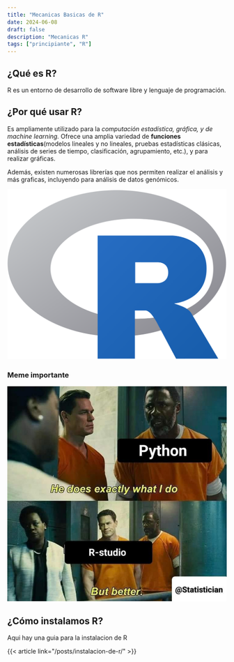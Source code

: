 ```yaml
---
title: "Mecanicas Basicas de R"
date: 2024-06-08
draft: false
description: "Mecanicas R"
tags: ["principiante", "R"]
---
```


## ¿Qué es R?

R es un entorno de desarrollo de software libre y lenguaje de programación.

## ¿Por qué usar R?

Es ampliamente utilizado para la *computación estadística, gráfica, y de machine learning.* Ofrece una amplia variedad de **funciones estadísticas**(modelos lineales y no lineales, pruebas estadísticas clásicas, análisis de series de tiempo, clasificación, agrupamiento, etc.), y para realizar gráficas.


Además, existen numerosas librerías que nos permiten realizar el análisis y más graficas, incluyendo para análisis de datos genómicos.


![Logo de R](img/r-logo.png)

### Meme importante

![Meme de pismaker](img/meme-PM.jpeg "pythonzzz")

## ¿Cómo instalamos R?

Aqui hay una guia para la instalacion de R

{{< article link="/posts/instalacion-de-r/" >}}

